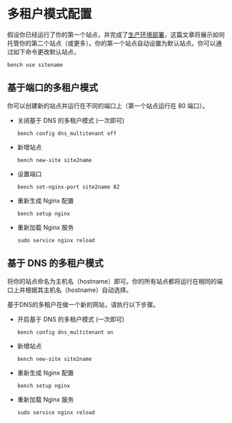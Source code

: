 <!-- add-breadcrumbs -->
# 多租户模式配置

假设你已经运行了你的第一个站点，并完成了[生产环境部署](setup-production.html)，这篇文章将展示如何托管你的第二个站点（或更多）。你的第一个站点自动设置为默认站点。你可以通过如下命令更改默认站点，

	bench use sitename

基于端口的多租户模式
-----------------------

你可以创建新的站点并运行在不同的端口上（第一个站点运行在 80 端口）。


* 关闭基于 DNS 的多租户模式 (一次即可)

  `bench config dns_multitenant off`

* 新增站点

  `bench new-site site2name`

* 设置端口

  `bench set-nginx-port site2name 82`

* 重新生成 Nginx 配置

  `bench setup nginx`

* 重新加载 Nginx 服务

  `sudo service nginx reload`


基于 DNS 的多租户模式
----------------------
将你的站点命名为主机名（hostname）即可。你的所有站点都将运行在相同的端口上并根据其主机名（hostname）自动选择。

基于DNS的多租户在做一个新的网站，请执行以下步骤。

* 开启基于 DNS 的多租户模式 (一次即可)

  `bench config dns_multitenant on`

* 新增站点

  `bench new-site site2name`

* 重新生成 Nginx 配置

  `bench setup nginx`

* 重新加载 Nginx 服务

  `sudo service nginx reload`
